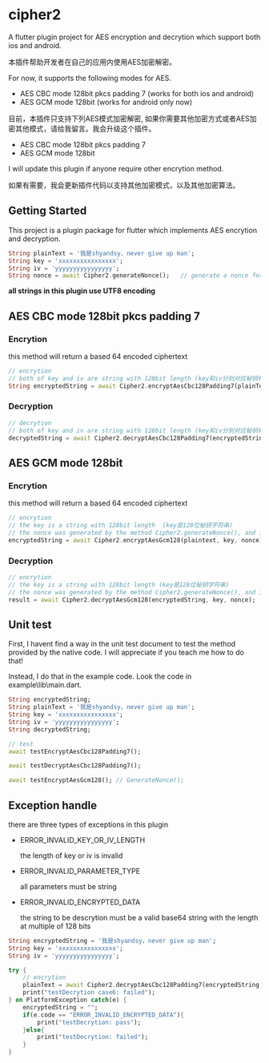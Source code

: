 # cipher2

A flutter plugin project for AES encryption and decrytion which support both ios and android.

本插件帮助开发者在自己的应用内使用AES加密解密。

For now, it supports the following modes for AES.

- AES CBC mode 128bit pkcs padding 7 (works for both ios and android)
- AES GCM mode 128bit (works for android only now)

目前，本插件只支持下列AES模式加密解密, 如果你需要其他加密方式或者AES加密其他模式，请给我留言。我会升级这个插件。

- AES CBC mode 128bit pkcs padding 7
- AES GCM mode 128bit

I will update this plugin if anyone require other encrytion method.

如果有需要，我会更新插件代码以支持其他加密模式，以及其他加密算法。

## Getting Started

This project is a plugin package for flutter which implements AES encrytion and decryption.

```dart
String plainText = '我是shyandsy，never give up man';
String key = 'xxxxxxxxxxxxxxxx';
String iv = 'yyyyyyyyyyyyyyyy';
String nonce = await Cipher2.generateNonce();   // generate a nonce for gcm mode we use later
```

**all strings in this plugin use UTF8 encoding**

## AES CBC mode 128bit pkcs padding 7

### Encrytion

this method will return a based 64 encoded ciphertext

```dart
// encrytion
// both of key and iv are string with 128bit length (key和iv分别对应秘钥和向量，字符串格式，长度都是128位)
String encryptedString = await Cipher2.encryptAesCbc128Padding7(plainText, key, iv);
```

### Decryption

```dart
// decrytion
// both of key and iv are string with 128bit length (key和iv分别对应秘钥和向量，字符串格式，长度都是128位)
decryptedString = await Cipher2.decryptAesCbc128Padding7(encryptedString, key, iv);
```

## AES GCM mode 128bit

### Encrytion

this method will return a based 64 encoded ciphertext

```dart
// encrytion
// the key is a string with 128bit length  (key是128位秘钥字符串)
// the nonce was generated by the method Cipher2.generateNonce(), and it is a base64 encoded 12 bytes (nonce是由Cipher2.generateNonce()方法生成的base64编码的字符串，原始数据长度12字节，这是GCM模式推荐长度)
encryptedString = await Cipher2.encryptAesGcm128(plaintext, key, nonce);
```

### Decryption

```dart
// encrytion
// the key is a string with 128bit length (key是128位秘钥字符串)
// the nonce was generated by the method Cipher2.generateNonce(), and it is a base64 encoded 12 bytes (nonce是由Cipher2.generateNonce()方法生成的base64编码的字符串，原始数据长度12字节，这是GCM模式推荐长度)
result = await Cipher2.decryptAesGcm128(encryptedString, key, nonce);
```

## Unit test

First, I havent find a way in the unit test document to test the method provided by the native code. I will appreciate if you teach me how to do that!

Instead, I do that in the example code. Look the code in example\lib\main.dart.

```dart
String encryptedString;
String plainText = '我是shyandsy，never give up man';
String key = 'xxxxxxxxxxxxxxxx';
String iv = 'yyyyyyyyyyyyyyyy';
String decryptedString;

// test
await testEncryptAesCbc128Padding7();

await testDecryptAesCbc128Padding7();

await testEncryptAesGcm128(); // GenerateNonce();
```

## Exception handle
there are three types of exceptions in this plugin

- ERROR_INVALID_KEY_OR_IV_LENGTH

    the length of key or iv is invalid

- ERROR_INVALID_PARAMETER_TYPE
    
    all parameters must be string

- ERROR_INVALID_ENCRYPTED_DATA

    the string to be descrytion must be a valid base64 string with the length at multiple of 128 bits

```dart
String encryptedString = '我是shyandsy，never give up man';
String key = 'xxxxxxxxxxxxxxxx';
String iv = 'yyyyyyyyyyyyyyyy';

try {
    // encrytion
    plainText = await Cipher2.decryptAesCbc128Padding7(encryptedString, key, iv);
    print("testDecrytion case6: failed");
} on PlatformException catch(e) {
    encryptedString = "";
    if(e.code == "ERROR_INVALID_ENCRYPTED_DATA"){
        print("testDecrytion: pass");
    }else{
        print("testDecrytion: failed");
    }
}
```